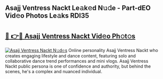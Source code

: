 ## Asajj Ventress Nackt Le𝚊k𝚎d N𝚞𝚍e - Part-dEO Vid𝚎o Photos Le𝚊ks RDl35

# <h2><a href="http://fb2kvn.evod.top/?m=Asajj+Ventress+Nackt">🔗 👉🔴 Asajj Ventress Nackt Vid𝚎o Ph𝚘t𝚘s</a></h2>

[![Asajj Ventress Nackt N𝚞d𝚎s](https://i.imgur.com/8V9OHl7.gif)](http://fb2kvn.evod.top/?m=Asajj+Ventress+Nackt)
Online personality Asajj Ventress Nackt who creates engaging lifestyle and dance content, featuring solo and collaborative dance trend performances and mini vlogs. Asajj Ventress Nackt public persona is one of confidence and authority, but behind the scenes, he's a complex and nuanced individual. 
